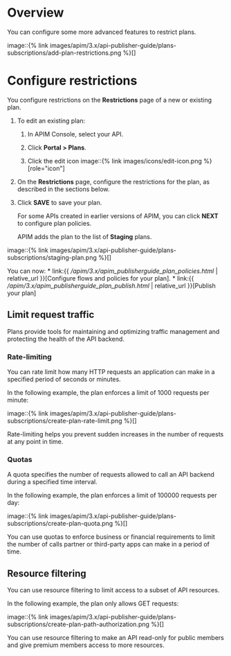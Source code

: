 # Overview

You can configure some more advanced features to restrict plans.

image::{% link
images/apim/3.x/api-publisher-guide/plans-subscriptions/add-plan-restrictions.png
%}\[\]

# Configure restrictions

You configure restrictions on the **Restrictions** page of a new or
existing plan.

1.  To edit an existing plan:

    1.  In APIM Console, select your API.

    2.  Click **Portal &gt; Plans**.

    3.  Click the edit icon image::{% link images/icons/edit-icon.png
        %}\[role="icon"\]

2.  On the **Restrictions** page, configure the restrictions for the
    plan, as described in the sections below.

3.  Click **SAVE** to save your plan.

    For some APIs created in earlier versions of APIM, you can click
    **NEXT** to configure plan policies.

    APIM adds the plan to the list of **Staging** plans.

image::{% link
images/apim/3.x/api-publisher-guide/plans-subscriptions/staging-plan.png
%}\[\]

You can now: \* link:{{
*/apim/3.x/apim\_publisherguide\_plan\_policies.html* | relative\_url
}}\[Configure flows and policies for your plan\]. \* link:{{
*/apim/3.x/apim\_publisherguide\_plan\_publish.html* | relative\_url
}}\[Publish your plan\]

## Limit request traffic

Plans provide tools for maintaining and optimizing traffic management
and protecting the health of the API backend.

### Rate-limiting

You can rate limit how many HTTP requests an application can make in a
specified period of seconds or minutes.

In the following example, the plan enforces a limit of 1000 requests per
minute:

image::{% link
images/apim/3.x/api-publisher-guide/plans-subscriptions/create-plan-rate-limit.png
%}\[\]

Rate-limiting helps you prevent sudden increases in the number of
requests at any point in time.

### Quotas

A quota specifies the number of requests allowed to call an API backend
during a specified time interval.

In the following example, the plan enforces a limit of 100000 requests
per day:

image::{% link
images/apim/3.x/api-publisher-guide/plans-subscriptions/create-plan-quota.png
%}\[\]

You can use quotas to enforce business or financial requirements to
limit the number of calls partner or third-party apps can make in a
period of time.

## Resource filtering

You can use resource filtering to limit access to a subset of API
resources.

In the following example, the plan only allows GET requests:

image::{% link
images/apim/3.x/api-publisher-guide/plans-subscriptions/create-plan-path-authorization.png
%}\[\]

You can use resource filtering to make an API read-only for public
members and give premium members access to more resources.
